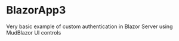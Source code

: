 # BlazorApp3
Very basic example of custom authentication in Blazor Server using MudBlazor UI controls
